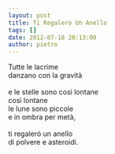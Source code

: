 ```yaml
---
layout: post
title: Ti Regalerò Un Anello
tags: []
date: 2012-07-18 20:13:00
author: pietro
---
```

Tutte le lacrime<br/>danzano con la gravità<br/><br/>e le stelle sono così lontane<br/>così lontane<br/>le lune sono piccole<br/>e in ombra per metà,<br/><br/>ti regalerò un anello<br/>di polvere e asteroidi.
